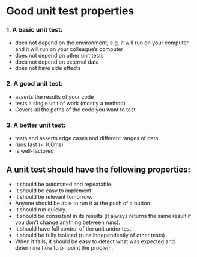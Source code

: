 # Good unit test properties

### 1. A basic unit test: <a id="1abasicunittest"></a>

* does not depend on the environment; e.g. it will run on your computer and it will run on your colleague’s computer
* does not depend on other unit tests
* does not depend on external data
* does not have side effects

### 2. A good unit test: <a id="2agoodunittest"></a>

* asserts the results of your code
* tests a single unit of work \(mostly a method\)
* Covers all the paths of the code you want to test

### 3. A better unit test: <a id="3abetterunittest"></a>

* tests and asserts edge cases and different ranges of data
* runs fast \(&lt; 100ms\)
* is well-factored
    
## A unit test should have the following properties:
* It should be automated and repeatable.
* It should be easy to implement.
* It should be relevant tomorrow.
* Anyone should be able to run it at the push of a button.
* It should run quickly.
* It should be consistent in its results (it always returns the same result if you
don’t change anything between runs).
* It should have full control of the unit under test.
* It should be fully isolated (runs independently of other tests).
* When it fails, it should be easy to detect what was expected and determine how
to pinpoint the problem.
